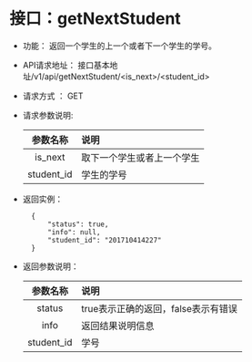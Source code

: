 # 接口：getNextStudent 
- 功能：
    返回一个学生的上一个或者下一个学生的学号。 
    
- API请求地址： 
    接口基本地址/v1/api/getNextStudent/<is_next>/<student_id>

- 请求方式 ：
    GET

- 请求参数说明:        

  |参数名称|说明|
  |:---------:|:--------------------------------------------------------|
  |is_next|取下一个学生或者上一个学生|
  |student_id|学生的学号|
    
- 返回实例：

        {         
            "status": true,
            "info": null,    
            "student_id": "201710414227"
        }
 
- 返回参数说明：    
 
  |参数名称|说明|
  |:---------:|:--------------------------------------------------------|      
  |status|true表示正确的返回，false表示有错误|
  |info|返回结果说明信息|
  |student_id|学号|

